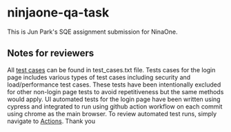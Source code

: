# ninjaone-qa-task

This is Jun Park's SQE assignment submission for NinaOne.

## Notes for reviewers

All [test cases](https://github.com/jpark-ninjaone/ninjaone-qa-task/blob/main/test_cases.txt) can be found in test_cases.txt file. Tests cases for the login page includes various types of test cases including security and load/performance test cases. These tests have been intentionally excluded for other non-login page tests to avoid repetitiveness but the same methods would apply. UI automated tests for the login page have been written using cypress and integrated to run using github action workflow on each commit using chrome as the main browser. To review automated test runs, simply navigate to [Actions](https://github.com/jpark-ninjaone/ninjaone-qa-task/actions). Thank you 